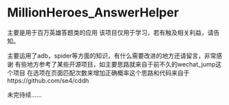 # MillionHeroes_AnswerHelper
主要是用于百万英雄答题类的应用
该项目仅用于学习，若有触及相关利益，请告知。

主要运用了adb，spider等方面的知识，有什么需要改进的地方还请留言，非常感谢
有些地方参考了某些开源项目，如主要思路就来自于前不久的wechat_jump这个项目
在选项在页面匹配次数来增加正确概率这个思路和代码来自于https://github.com/se4/cddh

未完待续......

